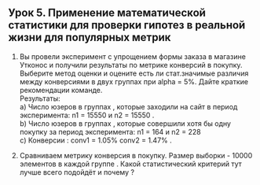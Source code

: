## Урок 5. Применение математической статистики для проверки гипотез в реальной жизни для популярных метрик

1) Вы провели эксперимент c упрощением формы заказа в магазине Утконос и получили результаты по метрике конверсий в покупку. Выберите метод оценки и оцените есть ли стат.значимые различия между конверсиями в двух группах при alpha = 5%. Дайте краткие рекомендации команде.  
Результаты:  
    a) Число юзеров в группах , которые заходили на сайт в период эксперимента: n1 = 15550 и n2 = 15550 .  
    b) Число юзеров в группах , которые совершили хотя бы одну покупку за период эксперимента: n1 = 164 и n2 = 228  
    c) Конверсии : conv1 = 1.05% conv2 = 1.47% .  

2) Сравниваем метрику конверсия в покупку. Размер выборки - 10000 элементов в каждой группе . Какой статистический критерий тут лучше всего подойдёт и почему ?